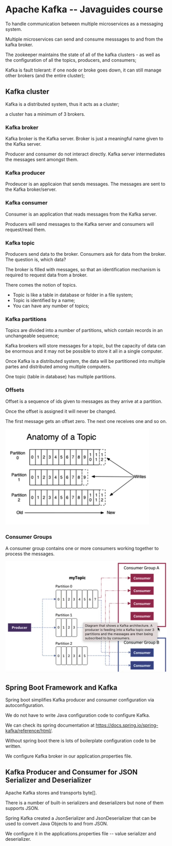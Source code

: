 # Apache Kafka -- Javaguides course

To handle communication between multiple microservices as a messaging system.

Multiple microservices can send and consume messsages to and from the kafka broker.

The zookeeper maintains the state of all of the kafka clusters - as well as the configuration of all the topics, producers, and consumers;

Kafka is fault tolerant: if one node or broke goes down, it can still manage other brokers (and the entire cluster);


## Kafka cluster

Kafka is a distributed system, thus it acts as a cluster;

a cluster has a minimum of 3 brokers.


### Kafka broker

Kafka broker is the Kafka server. Broker is just a meaningful name given to the Kafka server.

Producer and consumer do not interact directly. Kafka server intermediates the messages sent amongst them.

### Kafka producer

Prodeucer is an applicaion that sends messages. The messages are sent to the Kafka broker/server. 

### Kafka consumer

Consumer is an application that reads messages from the Kafka server.

Producers will send messages to the Kafka server and consumers will request/read them. 


### Kafka topic

Producers send data to the broker. Consumers ask for data from the broker. The question is, which data?

The broker is filled with messages, so that an identification mechanism is required to request data from a broker.

There comes the notion of topics.

* Topic is like a table in database or folder in a file system;
* Topic is identified by a name;
* You can have any number of topics;


### Kafka partitions

Topics are divided into a number of partitions, which contain records in an unchangeable sequence;

Kafka broekers will store messages for a topic, but the capacity of data can be enormous and it may not be possible to store it all in a single computer.

Once Kafka is a distributed system, the data will be partitioned into multiple partes and distributed among multiple computers.

One topic (table in database) has multiple partitions.


### Offsets

Offset is a sequence of ids given to messages as they arrive at a partition.

Once the offset is assigned it will never be changed.

The first message gets an offset zero. The next one receives one and so on.

![img.png](images/img.png)



### Consumer Groups

A consumer group contains one or more consumers working together to process the messages.

![img.png](images/img2.png)


## Spring Boot Framework and Kafka

Spring boot simplifies Kafka producer and consumer configuration via autoconfiguration. 

We do not have to write Java configuration code to configure Kafka.

We can check its spring documentation at https://docs.spring.io/spring-kafka/reference/html/.

Without spring boot there is lots of boilerplate configuration code to be written.

We configure Kafka broker in our application.properties file.


## Kafka Producer and Consumer for JSON Serializer and Deserializer

Apache Kafka stores and transports byte[].

There is a number of built-in serializers and deserializers but none of them supports JSON.

Spring Kafka created a JsonSerializer and JsonDeserializer that can be used to convert Java Objects to and from JSON.

We configure it in the applications.properties file -- value serializer and deserializer.
